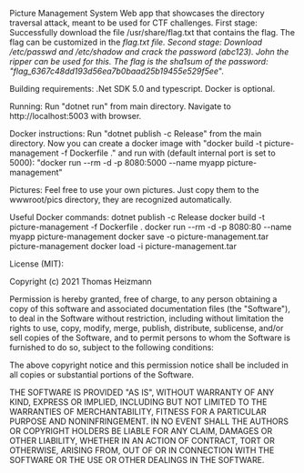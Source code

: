 Picture Management System
Web app that showcases the directory traversal attack, meant to be used for CTF
challenges. 
First stage:
Successfully download the file /usr/share/flag.txt that contains the flag.
The flag can be customized in the _flag.txt file.
Second stage:
Download /etc/passwd and /etc/shadow and crack the password (abc123).
John the ripper can be used for this. The flag is the sha1sum of the
password: "flag_6367c48dd193d56ea7b0baad25b19455e529f5ee_".

Building requirements:
.Net SDK 5.0 and typescript. Docker is optional.

Running:
Run "dotnet run" from main directory. 
Navigate to http://localhost:5003 with browser.

Docker instructions:
Run "dotnet publish -c Release" from the main directory.
Now you can create a docker image with
"docker build -t picture-management -f Dockerfile ."
and run with (default internal port is set to 5000):
"docker run --rm -d -p 8080:5000 --name myapp picture-management"


Pictures:
Feel free to use your own pictures.
Just copy them to the wwwroot/pics directory, they are recognized
automatically. 

Useful Docker commands:
dotnet publish -c Release
docker build -t picture-management -f Dockerfile .
docker run --rm -d -p 8080:80 --name myapp picture-management
docker save -o picture-management.tar picture-management
docker load -i picture-management.tar

License (MIT):

Copyright (c) 2021 Thomas Heizmann

Permission is hereby granted, free of charge, to any person obtaining a copy
of this software and associated documentation files (the "Software"), to deal
in the Software without restriction, including without limitation the rights
to use, copy, modify, merge, publish, distribute, sublicense, and/or sell
copies of the Software, and to permit persons to whom the Software is
furnished to do so, subject to the following conditions:

The above copyright notice and this permission notice shall be included in all
copies or substantial portions of the Software.

THE SOFTWARE IS PROVIDED "AS IS", WITHOUT WARRANTY OF ANY KIND, EXPRESS OR
IMPLIED, INCLUDING BUT NOT LIMITED TO THE WARRANTIES OF MERCHANTABILITY,
FITNESS FOR A PARTICULAR PURPOSE AND NONINFRINGEMENT. IN NO EVENT SHALL THE
AUTHORS OR COPYRIGHT HOLDERS BE LIABLE FOR ANY CLAIM, DAMAGES OR OTHER
LIABILITY, WHETHER IN AN ACTION OF CONTRACT, TORT OR OTHERWISE, ARISING FROM,
OUT OF OR IN CONNECTION WITH THE SOFTWARE OR THE USE OR OTHER DEALINGS IN THE
SOFTWARE.
